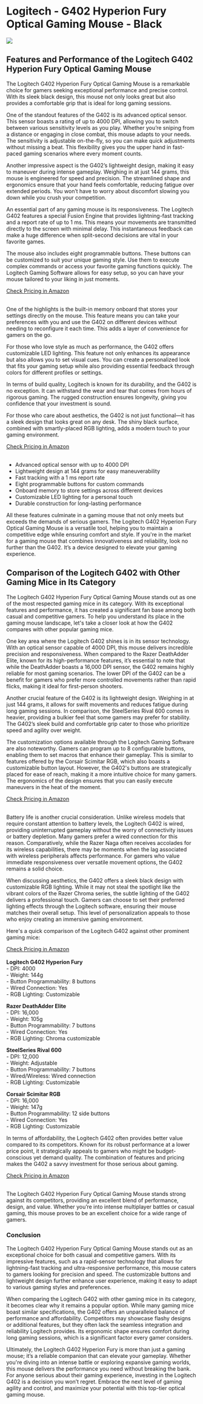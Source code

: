 <h1>Logitech - G402 Hyperion Fury Optical Gaming Mouse - Black</h2>
<p><img src="https://articleaigenerator.com/generated_image/logitech--g402-hyperion-fury-optical-gaming-mouse--black-1740732328.png"></p>
<h2>Features and Performance of the Logitech G402 Hyperion Fury Optical Gaming Mouse</h2><p>The Logitech G402 Hyperion Fury Optical Gaming Mouse is a remarkable choice for gamers seeking exceptional performance and precise control. With its sleek black design, this mouse not only looks great but also provides a comfortable grip that is ideal for long gaming sessions.</p>
<p>One of the standout features of the G402 is its advanced optical sensor. This sensor boasts a rating of up to 4000 DPI, allowing you to switch between various sensitivity levels as you play. Whether you’re sniping from a distance or engaging in close combat, this mouse adapts to your needs. The sensitivity is adjustable on-the-fly, so you can make quick adjustments without missing a beat. This flexibility gives you the upper hand in fast-paced gaming scenarios where every moment counts.</p>
<p>Another impressive aspect is the G402’s lightweight design, making it easy to maneuver during intense gameplay. Weighing in at just 144 grams, this mouse is engineered for speed and precision. The streamlined shape and ergonomics ensure that your hand feels comfortable, reducing fatigue over extended periods. You won’t have to worry about discomfort slowing you down while you crush your competition.</p>
<p>An essential part of any gaming mouse is its responsiveness. The Logitech G402 features a special Fusion Engine that provides lightning-fast tracking and a report rate of up to 1 ms. This means your movements are transmitted directly to the screen with minimal delay. This instantaneous feedback can make a huge difference when split-second decisions are vital in your favorite games.</p>
<p>The mouse also includes eight programmable buttons. These buttons can be customized to suit your unique gaming style. Use them to execute complex commands or access your favorite gaming functions quickly. The Logitech Gaming Software allows for easy setup, so you can have your mouse tailored to your liking in just moments.</p>
<a href="https://bit.ly/4kmxLsW">Check Pricing in Amazon</a><br><br><p>One of the highlights is the built-in memory onboard that stores your settings directly on the mouse. This feature means you can take your preferences with you and use the G402 on different devices without needing to reconfigure it each time. This adds a layer of convenience for gamers on the go.</p>
<p>For those who love style as much as performance, the G402 offers customizable LED lighting. This feature not only enhances its appearance but also allows you to set visual cues. You can create a personalized look that fits your gaming setup while also providing essential feedback through colors for different profiles or settings.</p>
<p>In terms of build quality, Logitech is known for its durability, and the G402 is no exception. It can withstand the wear and tear that comes from hours of rigorous gaming. The rugged construction ensures longevity, giving you confidence that your investment is sound.</p>
<p>For those who care about aesthetics, the G402 is not just functional—it has a sleek design that looks great on any desk. The shiny black surface, combined with smartly-placed RGB lighting, adds a modern touch to your gaming environment.</p>
<a href="https://bit.ly/4kmxLsW">Check Pricing in Amazon</a><br><br><ul>
    <li>Advanced optical sensor with up to 4000 DPI</li>
    <li>Lightweight design at 144 grams for easy maneuverability</li>
    <li>Fast tracking with a 1 ms report rate</li>
    <li>Eight programmable buttons for custom commands</li>
    <li>Onboard memory to store settings across different devices</li>
    <li>Customizable LED lighting for a personal touch</li>
    <li>Durable construction for long-lasting performance</li>
</ul>
<p>All these features culminate in a gaming mouse that not only meets but exceeds the demands of serious gamers. The Logitech G402 Hyperion Fury Optical Gaming Mouse is a versatile tool, helping you to maintain a competitive edge while ensuring comfort and style. If you're in the market for a gaming mouse that combines innovativeness and reliability, look no further than the G402. It’s a device designed to elevate your gaming experience.</p><h2>Comparison of the Logitech G402 with Other Gaming Mice in Its Category</h2><p>The Logitech G402 Hyperion Fury Optical Gaming Mouse stands out as one of the most respected gaming mice in its category. With its exceptional features and performance, it has created a significant fan base among both casual and competitive gamers. To help you understand its place in the gaming mouse landscape, let's take a closer look at how the G402 compares with other popular gaming mice.</p>
<p>One key area where the Logitech G402 shines is in its sensor technology. With an optical sensor capable of 4000 DPI, this mouse delivers incredible precision and responsiveness. When compared to the Razer DeathAdder Elite, known for its high-performance features, it’s essential to note that while the DeathAdder boasts a 16,000 DPI sensor, the G402 remains highly reliable for most gaming scenarios. The lower DPI of the G402 can be a benefit for gamers who prefer more controlled movements rather than rapid flicks, making it ideal for first-person shooters.</p>
<p>Another crucial feature of the G402 is its lightweight design. Weighing in at just 144 grams, it allows for swift movements and reduces fatigue during long gaming sessions. In comparison, the SteelSeries Rival 600 comes in heavier, providing a bulkier feel that some gamers may prefer for stability. The G402’s sleek build and comfortable grip cater to those who prioritize speed and agility over weight.</p>
<p>The customization options available through the Logitech Gaming Software are also noteworthy. Gamers can program up to 8 configurable buttons, enabling them to set macros that enhance their gameplay. This is similar to features offered by the Corsair Scimitar RGB, which also boasts a customizable button layout. However, the G402's buttons are strategically placed for ease of reach, making it a more intuitive choice for many gamers. The ergonomics of the design ensures that you can easily execute maneuvers in the heat of the moment.</p>
<a href="https://bit.ly/4kmxLsW">Check Pricing in Amazon</a><br><br><p>Battery life is another crucial consideration. Unlike wireless models that require constant attention to battery levels, the Logitech G402 is wired, providing uninterrupted gameplay without the worry of connectivity issues or battery depletion. Many gamers prefer a wired connection for this reason. Comparatively, while the Razer Naga often receives accolades for its wireless capabilities, there may be moments when the lag associated with wireless peripherals affects performance. For gamers who value immediate responsiveness over versatile movement options, the G402 remains a solid choice.</p>
<p>When discussing aesthetics, the G402 offers a sleek black design with customizable RGB lighting. While it may not steal the spotlight like the vibrant colors of the Razer Chroma series, the subtle lighting of the G402 delivers a professional touch. Gamers can choose to set their preferred lighting effects through the Logitech software, ensuring their mouse matches their overall setup. This level of personalization appeals to those who enjoy creating an immersive gaming environment.</p>
<p>Here's a quick comparison of the Logitech G402 against other prominent gaming mice:</p>
<p>
<a href="https://bit.ly/4kmxLsW">Check Pricing in Amazon</a><br><br><strong>Logitech G402 Hyperion Fury</strong><br>
- DPI: 4000<br>
- Weight: 144g<br>
- Button Programmability: 8 buttons<br>
- Wired Connection: Yes<br>
- RGB Lighting: Customizable<br>
</p>
<p>
<strong>Razer DeathAdder Elite</strong><br>
- DPI: 16,000<br>
- Weight: 105g<br>
- Button Programmability: 7 buttons<br>
- Wired Connection: Yes<br>
- RGB Lighting: Chroma customizable<br>
</p>
<p>
<strong>SteelSeries Rival 600</strong><br>
- DPI: 12,000<br>
- Weight: Adjustable<br>
- Button Programmability: 7 buttons<br>
- Wired/Wireless: Wired connection<br>
- RGB Lighting: Customizable<br>
</p>
<p>
<strong>Corsair Scimitar RGB</strong><br>
- DPI: 16,000<br>
- Weight: 147g<br>
- Button Programmability: 12 side buttons<br>
- Wired Connection: Yes<br>
- RGB Lighting: Customizable<br>
</p>
<p>In terms of affordability, the Logitech G402 often provides better value compared to its competitors. Known for its robust performance at a lower price point, it strategically appeals to gamers who might be budget-conscious yet demand quality. The combination of features and pricing makes the G402 a savvy investment for those serious about gaming.</p>
<a href="https://bit.ly/4kmxLsW">Check Pricing in Amazon</a><br><br><p>The Logitech G402 Hyperion Fury Optical Gaming Mouse stands strong against its competitors, providing an excellent blend of performance, design, and value. Whether you’re into intense multiplayer battles or casual gaming, this mouse proves to be an excellent choice for a wide range of gamers.</p><h3>Conclusion</h3><p>The Logitech G402 Hyperion Fury Optical Gaming Mouse stands out as an exceptional choice for both casual and competitive gamers. With its impressive features, such as a rapid-sensor technology that allows for lightning-fast tracking and ultra-responsive performance, this mouse caters to gamers looking for precision and speed. The customizable buttons and lightweight design further enhance user experience, making it easy to adapt to various gaming styles and preferences.</p>
<p>When comparing the Logitech G402 with other gaming mice in its category, it becomes clear why it remains a popular option. While many gaming mice boast similar specifications, the G402 offers an unparalleled balance of performance and affordability. Competitors may showcase flashy designs or additional features, but they often lack the seamless integration and reliability Logitech provides. Its ergonomic shape ensures comfort during long gaming sessions, which is a significant factor every gamer considers.</p>
<p>Ultimately, the Logitech G402 Hyperion Fury is more than just a gaming mouse; it’s a reliable companion that can elevate your gameplay. Whether you're diving into an intense battle or exploring expansive gaming worlds, this mouse delivers the performance you need without breaking the bank. For anyone serious about their gaming experience, investing in the Logitech G402 is a decision you won’t regret. Embrace the next level of gaming agility and control, and maximize your potential with this top-tier optical gaming mouse.</p>
